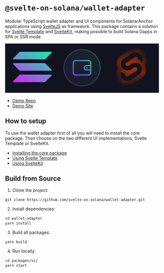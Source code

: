 # `@svelte-on-solana/wallet-adapter`

Modular TypeScript wallet adapter and UI components for Solana/Anchor applications using [SvelteJS](https://svelte.dev/) as framework. This package contains a solution for [Svelte Template](https://github.com/sveltejs/template) and [SvelteKit](https://kit.svelte.dev/), making possible to build Solana Dapps in SPA or SSR mode.

![Wallets](wallets-adapter.png)

- [Demo Repo](https://github.com/silvestrevivo/solana-svelte-counter/)
- [Demo Site](https://solana-svelte-counter.netlify.app/)

## How to setup

To use the wallet adapter first of all you will need to install the core package. Then choose on the two different UI implementations, Svelte Template or SvelteKit.

- [Installing the core package](https://github.com/svelte-on-solana/wallet-adapter/blob/master/packages/core/README.md/)
- [Using Svelte Template](https://github.com/svelte-on-solana/wallet-adapter/blob/master/packages/ui/README.md)
- [Using SvelteKit](https://github.com/svelte-on-solana/wallet-adapter/blob/master/packages/ui/README.md)

## Build from Source

1. Clone the project:
```shell
git clone https://github.com/svelte-on-solana/wallet-adapter.git
```

2. Install dependencies:
```shell
cd wallet-adapter
yarn install
```

3. Build all packages:
```shell
yarn build
```

4. Run locally:
```shell
cd packages/ui/
yarn start
```
